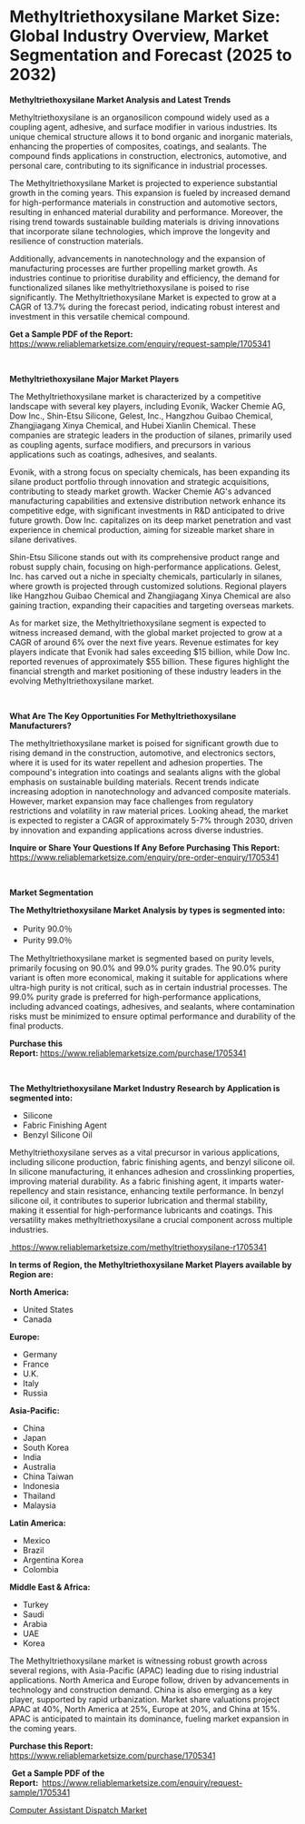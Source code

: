 <p><h1>Methyltriethoxysilane Market Size: Global Industry Overview, Market Segmentation and Forecast (2025 to 2032)</h1></p><p><strong>Methyltriethoxysilane Market Analysis and Latest Trends</strong></p>
<p><p>Methyltriethoxysilane is an organosilicon compound widely used as a coupling agent, adhesive, and surface modifier in various industries. Its unique chemical structure allows it to bond organic and inorganic materials, enhancing the properties of composites, coatings, and sealants. The compound finds applications in construction, electronics, automotive, and personal care, contributing to its significance in industrial processes.</p><p>The Methyltriethoxysilane Market is projected to experience substantial growth in the coming years. This expansion is fueled by increased demand for high-performance materials in construction and automotive sectors, resulting in enhanced material durability and performance. Moreover, the rising trend towards sustainable building materials is driving innovations that incorporate silane technologies, which improve the longevity and resilience of construction materials.</p><p>Additionally, advancements in nanotechnology and the expansion of manufacturing processes are further propelling market growth. As industries continue to prioritise durability and efficiency, the demand for functionalized silanes like methyltriethoxysilane is poised to rise significantly. The Methyltriethoxysilane Market is expected to grow at a CAGR of 13.7% during the forecast period, indicating robust interest and investment in this versatile chemical compound.</p></p>
<p><strong>Get a Sample PDF of the Report:&nbsp;</strong> <a href="https://www.reliablemarketsize.com/enquiry/request-sample/1705341?utm_campaign=3114&utm_medium=2&utm_source=Github&utm_content=ia&utm_term=30032025&utm_id=methyltriethoxysilane">https://www.reliablemarketsize.com/enquiry/request-sample/1705341</a></p>
<p>&nbsp;</p>
<p><strong>Methyltriethoxysilane Major Market Players</strong></p>
<p><p>The Methyltriethoxysilane market is characterized by a competitive landscape with several key players, including Evonik, Wacker Chemie AG, Dow Inc., Shin-Etsu Silicone, Gelest, Inc., Hangzhou Guibao Chemical, Zhangjiagang Xinya Chemical, and Hubei Xianlin Chemical. These companies are strategic leaders in the production of silanes, primarily used as coupling agents, surface modifiers, and precursors in various applications such as coatings, adhesives, and sealants.</p><p>Evonik, with a strong focus on specialty chemicals, has been expanding its silane product portfolio through innovation and strategic acquisitions, contributing to steady market growth. Wacker Chemie AG's advanced manufacturing capabilities and extensive distribution network enhance its competitive edge, with significant investments in R&D anticipated to drive future growth. Dow Inc. capitalizes on its deep market penetration and vast experience in chemical production, aiming for sizeable market share in silane derivatives.</p><p>Shin-Etsu Silicone stands out with its comprehensive product range and robust supply chain, focusing on high-performance applications. Gelest, Inc. has carved out a niche in specialty chemicals, particularly in silanes, where growth is projected through customized solutions. Regional players like Hangzhou Guibao Chemical and Zhangjiagang Xinya Chemical are also gaining traction, expanding their capacities and targeting overseas markets.</p><p>As for market size, the Methyltriethoxysilane segment is expected to witness increased demand, with the global market projected to grow at a CAGR of around 6% over the next five years. Revenue estimates for key players indicate that Evonik had sales exceeding $15 billion, while Dow Inc. reported revenues of approximately $55 billion. These figures highlight the financial strength and market positioning of these industry leaders in the evolving Methyltriethoxysilane market.</p></p>
<p>&nbsp;</p>
<p><strong>What Are The Key Opportunities For Methyltriethoxysilane Manufacturers?</strong></p>
<p><p>The methyltriethoxysilane market is poised for significant growth due to rising demand in the construction, automotive, and electronics sectors, where it is used for its water repellent and adhesion properties. The compound's integration into coatings and sealants aligns with the global emphasis on sustainable building materials. Recent trends indicate increasing adoption in nanotechnology and advanced composite materials. However, market expansion may face challenges from regulatory restrictions and volatility in raw material prices. Looking ahead, the market is expected to register a CAGR of approximately 5-7% through 2030, driven by innovation and expanding applications across diverse industries.</p></p>
<p><strong>Inquire or Share Your Questions If Any Before Purchasing This Report:</strong> <a href="https://www.reliablemarketsize.com/enquiry/pre-order-enquiry/1705341?utm_campaign=3114&utm_medium=2&utm_source=Github&utm_content=ia&utm_term=30032025&utm_id=methyltriethoxysilane">https://www.reliablemarketsize.com/enquiry/pre-order-enquiry/1705341</a></p>
<p>&nbsp;</p>
<p><strong>Market Segmentation</strong></p>
<p><strong>The Methyltriethoxysilane Market Analysis by types is segmented into:</strong></p>
<p><ul><li>Purity 90.0％</li><li>Purity 99.0％</li></ul></p>
<p><p>The Methyltriethoxysilane market is segmented based on purity levels, primarily focusing on 90.0% and 99.0% purity grades. The 90.0% purity variant is often more economical, making it suitable for applications where ultra-high purity is not critical, such as in certain industrial processes. The 99.0% purity grade is preferred for high-performance applications, including advanced coatings, adhesives, and sealants, where contamination risks must be minimized to ensure optimal performance and durability of the final products.</p></p>
<p><strong>Purchase this Report:&nbsp;</strong><a href="https://www.reliablemarketsize.com/purchase/1705341?utm_campaign=3114&utm_medium=2&utm_source=Github&utm_content=ia&utm_term=30032025&utm_id=methyltriethoxysilane">https://www.reliablemarketsize.com/purchase/1705341</a></p>
<p>&nbsp;</p>
<p><strong>The Methyltriethoxysilane Market Industry Research by Application is segmented into:</strong></p>
<p><ul><li>Silicone</li><li>Fabric Finishing Agent</li><li>Benzyl Silicone Oil</li></ul></p>
<p><p>Methyltriethoxysilane serves as a vital precursor in various applications, including silicone production, fabric finishing agents, and benzyl silicone oil. In silicone manufacturing, it enhances adhesion and crosslinking properties, improving material durability. As a fabric finishing agent, it imparts water-repellency and stain resistance, enhancing textile performance. In benzyl silicone oil, it contributes to superior lubrication and thermal stability, making it essential for high-performance lubricants and coatings. This versatility makes methyltriethoxysilane a crucial component across multiple industries.</p></p>
<p><a href="https://www.reliablemarketsize.com/methyltriethoxysilane-r1705341?utm_campaign=3114&utm_medium=2&utm_source=Github&utm_content=ia&utm_term=30032025&utm_id=methyltriethoxysilane">&nbsp;https://www.reliablemarketsize.com/methyltriethoxysilane-r1705341</a></p>
<p><strong>In terms of Region, the Methyltriethoxysilane Market Players available by Region are:</strong></p>
<p>
    <p> <strong> North America: </strong>
        <ul>
            <li>United States</li>
            <li>Canada</li>
        </ul>
        </p> 
    <p> <strong> Europe: </strong>
        <ul>
            <li>Germany</li>
            <li>France</li>
            <li>U.K.</li>
            <li>Italy</li>
            <li>Russia</li>
        </ul>
        </p> 
    <p> <strong> Asia-Pacific: </strong>
        <ul>
            <li>China</li>
            <li>Japan</li>
            <li>South Korea</li>
            <li>India</li>
            <li>Australia</li>
            <li>China Taiwan</li>
            <li>Indonesia</li>
            <li>Thailand</li>
            <li>Malaysia</li>
        </ul>
        </p> 
    <p> <strong> Latin America: </strong>
        <ul>
            <li>Mexico</li>
            <li>Brazil</li>
            <li>Argentina Korea</li>
            <li>Colombia</li>
        </ul>
        </p> 
    <p> <strong> Middle East & Africa: </strong>
        <ul>
            <li>Turkey</li>
            <li>Saudi</li>
            <li>Arabia</li>
            <li>UAE</li>
            <li>Korea</li>
        </ul>
    </p>
    </p>
<p><p>The Methyltriethoxysilane market is witnessing robust growth across several regions, with Asia-Pacific (APAC) leading due to rising industrial applications. North America and Europe follow, driven by advancements in technology and construction demand. China is also emerging as a key player, supported by rapid urbanization. Market share valuations project APAC at 40%, North America at 25%, Europe at 20%, and China at 15%. APAC is anticipated to maintain its dominance, fueling market expansion in the coming years.</p></p>
<p><strong>Purchase this Report: </strong><a href="https://www.reliablemarketsize.com/purchase/1705341?utm_campaign=3114&utm_medium=2&utm_source=Github&utm_content=ia&utm_term=30032025&utm_id=methyltriethoxysilane">https://www.reliablemarketsize.com/purchase/1705341</a></p>
<p>&nbsp;<strong>Get a Sample PDF of the Report:&nbsp;&nbsp;</strong><a href="https://www.reliablemarketsize.com/enquiry/request-sample/1705341?utm_campaign=3114&utm_medium=2&utm_source=Github&utm_content=ia&utm_term=30032025&utm_id=methyltriethoxysilane">https://www.reliablemarketsize.com/enquiry/request-sample/1705341</a></p>
<p><strong></strong></p>
<p><p><a href="https://github.com/ugurgyuri/Market-Research-Report-List-1/blob/main/computer-assistant-dispatch-market.md?utm_campaign=3114&utm_medium=2&utm_source=Github&utm_content=ia&utm_term=30032025&utm_id=methyltriethoxysilane">Computer Assistant Dispatch Market</a></p></p>